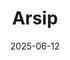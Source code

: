 ---
title: "Arsip"
date: 2025-06-12
layout: "archives"
slug: "archives"
menu:
    main:
        weight: 2
        params: 
            icon: archives
---